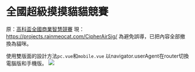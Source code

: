 # 全國超級摸摸貓貓競賽
原：[高科盃全國商業智慧競賽](https://cpt.ic.nkust.edu.tw)
現：https://projects.rainmeocat.com/CipherAirSig/
為避免誤導，已把內容全部撤換為貓咪。

使用雙版面的設計方法`pc.vue`和`mobile.vue`
以navigator.userAgent在router切換電腦版和手機版。
![](https://i.imgur.com/uRhTr5w.jpg)


